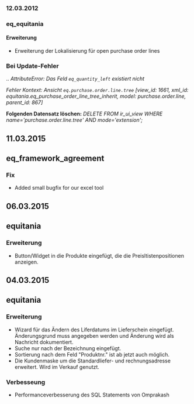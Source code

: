 ### 12.03.2012
### eq_equitania
#### Erweiterung
- Erweiterung der Lokalisierung für open purchase order lines

### Bei Update-Fehler
..
*AttributeError: Das Feld `eq_quantity_left` existiert nicht*

*Fehler Kontext:*
*Ansicht `eq.purchase.order.line.tree`*
*[view_id: 1661, xml_id: equitania.eq_purchase_order_line_tree_inherit, model: purchase.order.line, parent_id: 867]*

**Folgenden Datensatz löschen:**
*DELETE FROM ir_ui_view WHERE name='purchase.order.line.tree' AND mode='extension';*

## 11.03.2015
## eq_framework_agreement
### Fix
- Added small bugfix for our excel tool

## 06.03.2015
## equitania
### Erweiterung
- Button/Widget in die Produkte eingefügt, die die Preisltistenpositionen anzeigen.

## 04.03.2015
## equitania
### Erweiterung
- Wizard für das Ändern des Liferdatums im Lieferschein eingefügt. Änderungsgrund muss angegeben werden und Änderung wird als Nachricht dokumentiert.
- Suche nur nach der Bezeichnung eingefügt.
- Sortierung nach dem Feld "Produktnr." ist ab jetzt auch möglich.
- Die Kundenmaske um die Standardliefer- und rechnungsadresse erweitert. Wird im Verkauf genutzt.

### Verbesseung
- Performanceverbesserung des SQL Statements von Omprakash
